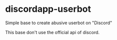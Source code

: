 # discordapp-userbot
Simple base to create abusive userbot on "Discord"

This base don't use the official api of discord.
